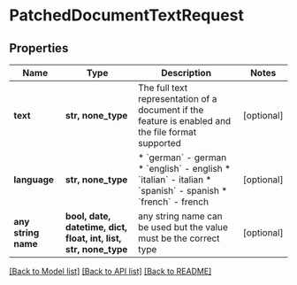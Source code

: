 # PatchedDocumentTextRequest


## Properties
Name | Type | Description | Notes
------------ | ------------- | ------------- | -------------
**text** | **str, none_type** | The full text representation of a document if the feature is enabled and the file format supported | [optional] 
**language** | **str, none_type** | * &#x60;german&#x60; - german * &#x60;english&#x60; - english * &#x60;italian&#x60; - italian * &#x60;spanish&#x60; - spanish * &#x60;french&#x60; - french | [optional] 
**any string name** | **bool, date, datetime, dict, float, int, list, str, none_type** | any string name can be used but the value must be the correct type | [optional]

[[Back to Model list]](../README.md#documentation-for-models) [[Back to API list]](../README.md#documentation-for-api-endpoints) [[Back to README]](../README.md)


